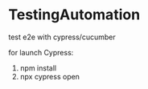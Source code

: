 # TestingAutomation
test e2e with cypress/cucumber

for launch Cypress:
1. npm install
2. npx cypress open
